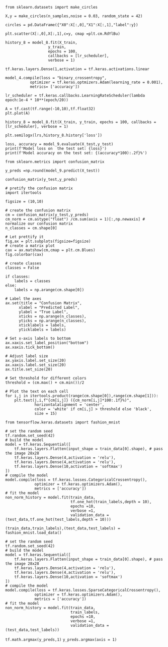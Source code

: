 `from sklearn.datasets import make_circles`

`X,y = make_circles(n_samples,noise = 0.03, random_state = 42)`

`circles = pd.DataFrame({"X0":X[:,0],"X1":X[:,1],"label":y})`

`plt.scatter(X[:,0],X[:,1],c=y, cmap =plt.cm.RdYlBu)`

    
    history_8 = model_8.fit(X_train,
                       y_train,
                       epochs = 100,
                       callbacks = [lr_scheduler],
                       verbose = 1)
                   
`tf.keras.layers.Dense(1,activation = tf.keras.activations.linear`

    
    model_4.compile(loss = "binary_crossentropy",
               optimizer = tf.keras.optmizers.Adam(learning_rate = 0.001),
               metrics= ['accuracy'])
               

`lr_scheduler = tf.keras.callbacks.LearningRateScheduler(lambda epoch:1e-4 * 10**(epoch/20))`

    A = tf.cast(tf.range(-10,10),tf.float32)
    plt.plot(A)

`history_8 = model_8.fit(X_train,
                       y_train,
                       epochs = 100,
                       callbacks = [lr_scheduler],
                       verbose = 1)`

`plt.semilogx(lrs,history_8.history['loss'])`

    loss, accuracy = model_9.evaluate(X_test,y_test)
    print(f'Model loss on  the test set: {loss}')
    print(f'Model accuracy on the test set: {(accuracy*100):.2f}%')
    
`from sklearn.metrics import confusion_matrix`

`y_preds =np.round(model_9.predict(X_test))`

`confusion_matrix(y_test,y_preds)`

    # pretify the confusion matrix
    import itertools

    figsize = (10,10)

    # create the confusion matrix
    cm = confusion_matrix(y_test,y_preds)
    cm_norm = cm.astype("float") /cm.sum(axis = 1)[:,np.newaxis] # normalize our confusion matrix
    n_classes = cm.shape[0]

    # Let prettify it
    fig,ax = plt.subplots(figsize=figsize)
    # create a matrix plot
    cax = ax.matshow(cm,cmap = plt.cm.Blues)
    fig.colorbar(cax)

    # create classes
    classes = False

    if classes:
        labels = classes
    else:
        labels = np.arange(cm.shape[0])

    # Label the axes
    ax.set(title = "Confusion Matrix",
          xlabel = "Predicted Label",
          ylabel = "True Label",
          xticks = np.arange(n_classes),
          yticks = np.arange(n_classes),
          xticklabels = labels,
          yticklabels = labels)

    # Set x-axis labels to bottom
    ax.xaxis.set_label_position("bottom")
    ax.xaxis.tick_bottom()

    # Adjust label size
    ax.yaxis.label.set_size(20)
    ax.xaxis.label.set_size(20)
    ax.title.set_size(20)

    # Set threshold for different colors
    threshold = (cm.max() + cm.min())/2

    # Plot the text on each cell
    for i,j in itertools.product(range(cm.shape[0]),range(cm.shape[1])):
        plt.text(j,i,f"{cm[i,j]} ({cm_norm[i,j]*100:.1f}%)",
                 horizontalalignment = 'center',
                 color = 'white' if cm[i,j] > threshold else 'black',
                 size = 15)

`from tensorflow.keras.datasets import fashion_mnist`

    # set the random seed
    tf.random.set_seed(42)
    # build the model
    model = tf.keras.Sequential([
        tf.keras.layers.Flatten(input_shape = train_data[0].shape), # pass the image 28x28
        tf.keras.layers.Dense(4,activation = 'relu'),
        tf.keras.layers.Dense(4,activation = 'relu'),
        tf.keras.layers.Dense(10,activation = 'softmax')
    ])
    # compile the model
    model.compile(loss = tf.keras.losses.CategoricalCrossentropy(),
                 optimizer = tf.keras.optimizers.Adam(),
                 metrics = ['accuracy'])
    # fit the model
    non_norm_history = model.fit(train_data,
                                 tf.one_hot(train_labels,depth = 10),
                                 epochs =10,
                                 verbose =1,
                                 validation_data = (test_data,tf.one_hot(test_labels,depth = 10)))
                             

`(train_data,train_labels),(test_data,test_labels) = fashion_mnist.load_data()`

    # set the random seed
    tf.random.set_seed(42)
    # build the model
    model = tf.keras.Sequential([
        tf.keras.layers.Flatten(input_shape = train_data[0].shape), # pass the image 28x28
        tf.keras.layers.Dense(4,activation = 'relu'),
        tf.keras.layers.Dense(4,activation = 'relu'),
        tf.keras.layers.Dense(10,activation = 'softmax')
    ])
    # compile the model
    model.compile(loss = tf.keras.losses.SparseCategoricalCrossentropy(),
                 optimizer = tf.keras.optimizers.Adam(),
                 metrics = ['accuracy'])
    # fit the model
    non_norm_history = model.fit(train_data,
                                 train_labels,
                                 epochs =10,
                                 verbose =1,
                                 validation_data = (test_data,test_labels))

`tf.math.argmax(y_preds,1)` `y_preds.argmax(axis = 1)`
